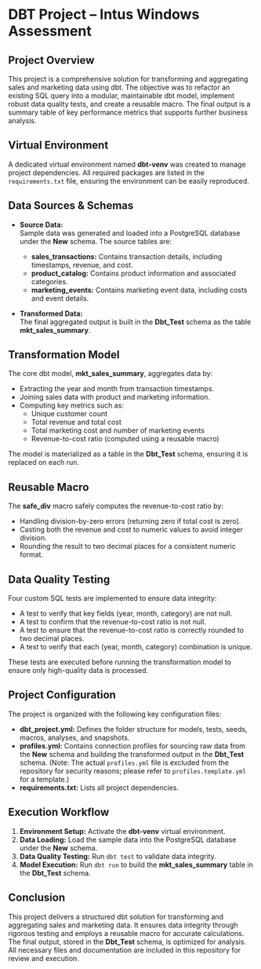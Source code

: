 # DBT Project – Intus Windows Assessment

## Project Overview

This project is a comprehensive solution for transforming and aggregating sales and marketing data using dbt. The objective was to refactor an existing SQL query into a modular, maintainable dbt model, implement robust data quality tests, and create a reusable macro. The final output is a summary table of key performance metrics that supports further business analysis.

## Virtual Environment

A dedicated virtual environment named **dbt-venv** was created to manage project dependencies. All required packages are listed in the `requirements.txt` file, ensuring the environment can be easily reproduced.

## Data Sources & Schemas

- **Source Data:**  
  Sample data was generated and loaded into a PostgreSQL database under the **New** schema. The source tables are:
  - **sales_transactions:** Contains transaction details, including timestamps, revenue, and cost.
  - **product_catalog:** Contains product information and associated categories.
  - **marketing_events:** Contains marketing event data, including costs and event details.

- **Transformed Data:**  
  The final aggregated output is built in the **Dbt_Test** schema as the table **mkt_sales_summary**.

## Transformation Model

The core dbt model, **mkt_sales_summary**, aggregates data by:
- Extracting the year and month from transaction timestamps.
- Joining sales data with product and marketing information.
- Computing key metrics such as:
  - Unique customer count
  - Total revenue and total cost
  - Total marketing cost and number of marketing events
  - Revenue-to-cost ratio (computed using a reusable macro)

The model is materialized as a table in the **Dbt_Test** schema, ensuring it is replaced on each run.

## Reusable Macro

The **safe_div** macro safely computes the revenue-to-cost ratio by:
- Handling division-by-zero errors (returning zero if total cost is zero).
- Casting both the revenue and cost to numeric values to avoid integer division.
- Rounding the result to two decimal places for a consistent numeric format.

## Data Quality Testing

Four custom SQL tests are implemented to ensure data integrity:
- A test to verify that key fields (year, month, category) are not null.
- A test to confirm that the revenue-to-cost ratio is not null.
- A test to ensure that the revenue-to-cost ratio is correctly rounded to two decimal places.
- A test to verify that each (year, month, category) combination is unique.

These tests are executed before running the transformation model to ensure only high-quality data is processed.

## Project Configuration

The project is organized with the following key configuration files:
- **dbt_project.yml:** Defines the folder structure for models, tests, seeds, macros, analyses, and snapshots.
- **profiles.yml:** Contains connection profiles for sourcing raw data from the **New** schema and building the transformed output in the **Dbt_Test** schema. (Note: The actual `profiles.yml` file is excluded from the repository for security reasons; please refer to `profiles.template.yml` for a template.)
- **requirements.txt:** Lists all project dependencies.

## Execution Workflow

1. **Environment Setup:** Activate the **dbt-venv** virtual environment.
2. **Data Loading:** Load the sample data into the PostgreSQL database under the **New** schema.
3. **Data Quality Testing:** Run `dbt test` to validate data integrity.
4. **Model Execution:** Run `dbt run` to build the **mkt_sales_summary** table in the **Dbt_Test** schema.

## Conclusion

This project delivers a structured dbt solution for transforming and aggregating sales and marketing data. It ensures data integrity through rigorous testing and employs a reusable macro for accurate calculations. The final output, stored in the **Dbt_Test** schema, is optimized for analysis. All necessary files and documentation are included in this repository for review and execution.
